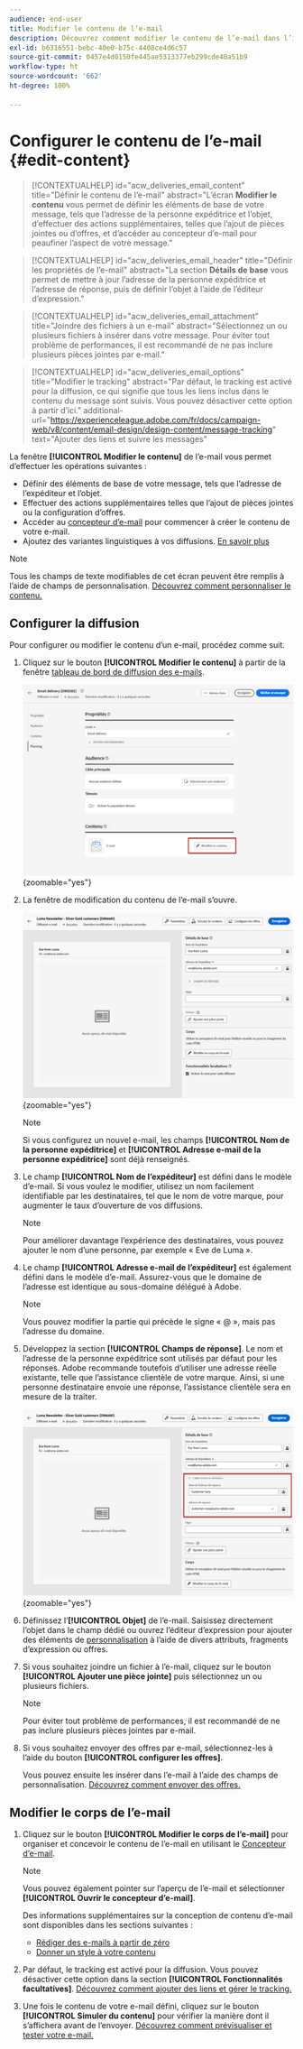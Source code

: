 ```yaml
---
audience: end-user
title: Modifier le contenu de l’e-mail
description: Découvrez comment modifier le contenu de l’e-mail dans l’interface utilisateur web de Campaign.
exl-id: b6316551-bebc-40e0-b75c-4408ce4d6c57
source-git-commit: 0457e4d0150fe445ae5313377eb299cde40a51b9
workflow-type: ht
source-wordcount: '662'
ht-degree: 100%

---
```


# Configurer le contenu de l’e-mail {#edit-content}

>[!CONTEXTUALHELP]
>id="acw_deliveries_email_content"
>title="Définir le contenu de l’e-mail"
>abstract="L’écran **Modifier le contenu** vous permet de définir les éléments de base de votre message, tels que l’adresse de la personne expéditrice et l’objet, d’effectuer des actions supplémentaires, telles que l’ajout de pièces jointes ou d’offres, et d’accéder au concepteur d’e-mail pour peaufiner l’aspect de votre message."

>[!CONTEXTUALHELP]
>id="acw_deliveries_email_header"
>title="Définir les propriétés de l’e-mail"
>abstract="La section **Détails de base** vous permet de mettre à jour l’adresse de la personne expéditrice et l’adresse de réponse, puis de définir l’objet à l’aide de l’éditeur d’expression."

>[!CONTEXTUALHELP]
>id="acw_deliveries_email_attachment"
>title="Joindre des fichiers à un e-mail"
>abstract="Sélectionnez un ou plusieurs fichiers à insérer dans votre message. Pour éviter tout problème de performances, il est recommandé de ne pas inclure plusieurs pièces jointes par e-mail."

>[!CONTEXTUALHELP]
>id="acw_deliveries_email_options"
>title="Modifier le tracking"
>abstract="Par défaut, le tracking est activé pour la diffusion, ce qui signifie que tous les liens inclus dans le contenu du message sont suivis. Vous pouvez désactiver cette option à partir d’ici."
>additional-url="https://experienceleague.adobe.com/fr/docs/campaign-web/v8/content/email-design/design-content/message-tracking" text="Ajouter des liens et suivre les messages"

La fenêtre **[!UICONTROL Modifier le contenu]** de l’e-mail vous permet d’effectuer les opérations suivantes :

* Définir des éléments de base de votre message, tels que l’adresse de l’expéditeur et l’objet.
* Effectuer des actions supplémentaires telles que l’ajout de pièces jointes ou la configuration d’offres.
* Accéder au [concepteur d’e-mail](get-started-email-designer.md#start-authoring) pour commencer à créer le contenu de votre e-mail.
* Ajoutez des variantes linguistiques à vos diffusions. [En savoir plus](../msg/multilingual.md)

>[!NOTE]
>
>Tous les champs de texte modifiables de cet écran peuvent être remplis à l’aide de champs de personnalisation. [Découvrez comment personnaliser le contenu.](../personalization/personalize.md)

## Configurer la diffusion

Pour configurer ou modifier le contenu d’un e-mail, procédez comme suit.

1. Cliquez sur le bouton **[!UICONTROL Modifier le contenu]** à partir de la fenêtre [tableau de bord de diffusion des e-mails](../email/create-email.md).

   ![Capture d’écran montrant le bouton Modifier le contenu dans le tableau de bord de la diffusion e-mail.](assets/email-edit-content-button.png){zoomable="yes"}

1. La fenêtre de modification du contenu de l’e-mail s’ouvre.

   ![Capture d’écran montrant le tableau de bord de modification du contenu de l’e-mail.](assets/email-edit-content-dashboard.png){zoomable="yes"}

   >[!NOTE]
   >
   >Si vous configurez un nouvel e-mail, les champs **[!UICONTROL Nom de la personne expéditrice]** et **[!UICONTROL Adresse e-mail de la personne expéditrice]** sont déjà renseignés.

1. Le champ **[!UICONTROL Nom de l’expéditeur]** est défini dans le modèle d’e-mail. Si vous voulez le modifier, utilisez un nom facilement identifiable par les destinataires, tel que le nom de votre marque, pour augmenter le taux d’ouverture de vos diffusions.

   >[!NOTE]
   >
   >Pour améliorer davantage l’expérience des destinataires, vous pouvez ajouter le nom d’une personne, par exemple « Eve de Luma ».

1. Le champ **[!UICONTROL Adresse e-mail de l’expéditeur]** est également défini dans le modèle d’e-mail. Assurez-vous que le domaine de l’adresse est identique au sous-domaine délégué à Adobe.

   >[!NOTE]
   >
   >Vous pouvez modifier la partie qui précède le signe « @ », mais pas l’adresse du domaine.

1. Développez la section **[!UICONTROL Champs de réponse]**. Le nom et l’adresse de la personne expéditrice sont utilisés par défaut pour les réponses. Adobe recommande toutefois d’utiliser une adresse réelle existante, telle que l’assistance clientèle de votre marque. Ainsi, si une personne destinataire envoie une réponse, l’assistance clientèle sera en mesure de la traiter.

   ![Capture d’écran montrant la section Champs de réponse dans l’éditeur de contenu d’e-mail.](assets/email-edit-content-reply-to.png){zoomable="yes"}

1. Définissez l’**[!UICONTROL Objet]** de l’e-mail. Saisissez directement l’objet dans le champ dédié ou ouvrez l’éditeur d’expression pour ajouter des éléments de [personnalisation](../personalization/personalize.md) à l’aide de divers attributs, fragments d’expression ou offres.

1. Si vous souhaitez joindre un fichier à l’e-mail, cliquez sur le bouton **[!UICONTROL Ajouter une pièce jointe]** puis sélectionnez un ou plusieurs fichiers.

   >[!NOTE]
   >
   >Pour éviter tout problème de performances, il est recommandé de ne pas inclure plusieurs pièces jointes par e-mail.

   <!--limitation on size + number of files?-->

1. Si vous souhaitez envoyer des offres par e-mail, sélectionnez-les à l’aide du bouton **[!UICONTROL configurer les offres]**.

   Vous pouvez ensuite les insérer dans l’e-mail à l’aide des champs de personnalisation. [Découvrez comment envoyer des offres.](../msg/offers.md)

## Modifier le corps de l’e-mail

1. Cliquez sur le bouton **[!UICONTROL Modifier le corps de l’e-mail]** pour organiser et concevoir le contenu de l’e-mail en utilisant le [Concepteur d’e-mail](get-started-email-designer.md#start-authoring).

   >[!NOTE]
   >
   >Vous pouvez également pointer sur l’aperçu de l’e-mail et sélectionner **[!UICONTROL Ouvrir le concepteur d’e-mail]**.


   Des informations supplémentaires sur la conception de contenu d’e-mail sont disponibles dans les sections suivantes :

   * [Rédiger des e-mails à partir de zéro](create-email-content.md)
   * [Donner un style à votre contenu](get-started-email-style.md)

1. Par défaut, le tracking est activé pour la diffusion. Vous pouvez désactiver cette option dans la section **[!UICONTROL Fonctionnalités facultatives]**. [Découvrez comment ajouter des liens et gérer le tracking.](message-tracking.md)

1. Une fois le contenu de votre e-mail défini, cliquez sur le bouton **[!UICONTROL Simuler du contenu]** pour vérifier la manière dont il s’affichera avant de l’envoyer. [Découvrez comment prévisualiser et tester votre e-mail.](../preview-test/preview-test.md)
